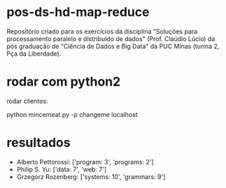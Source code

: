 # pos-ds-hd-map-reduce

Repositório criado para os exercícios da disciplina "Soluções para processamento paralelo e distribuído de dados" (Prof. Claúdio Lúcio) da pós graduação de "Ciência de Dados e Big Data" da PUC Minas (turma 2, Pça da Liberdade).


# rodar com python2

rodar clientes:

python mincemeat.py -p changeme localhost


# resultados

- Alberto Pettorossi: ['program: 3', 'programs: 2']
- Philip S. Yu: ['data: 7', 'web: 7']
- Grzegorz Rozenberg: ['systems: 10', 'grammars: 9']
